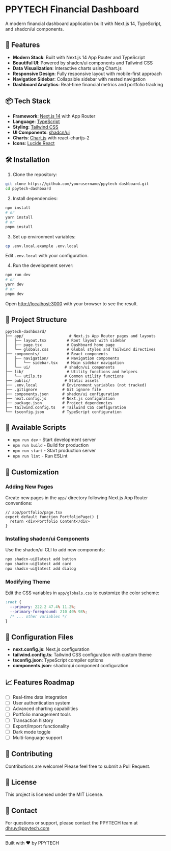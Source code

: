 # PPYTECH Financial Dashboard

A modern financial dashboard application built with Next.js 14, TypeScript, and shadcn/ui components.

## 🚀 Features

- **Modern Stack**: Built with Next.js 14 App Router and TypeScript
- **Beautiful UI**: Powered by shadcn/ui components and Tailwind CSS
- **Data Visualization**: Interactive charts using Chart.js
- **Responsive Design**: Fully responsive layout with mobile-first approach
- **Navigation Sidebar**: Collapsible sidebar with nested navigation
- **Dashboard Analytics**: Real-time financial metrics and portfolio tracking

## 📦 Tech Stack

- **Framework**: [Next.js 14](https://nextjs.org/) with App Router
- **Language**: [TypeScript](https://www.typescriptlang.org/)
- **Styling**: [Tailwind CSS](https://tailwindcss.com/)
- **UI Components**: [shadcn/ui](https://ui.shadcn.com/)
- **Charts**: [Chart.js](https://www.chartjs.org/) with react-chartjs-2
- **Icons**: [Lucide React](https://lucide.dev/)

## 🛠️ Installation

1. Clone the repository:
```bash
git clone https://github.com/yourusername/ppytech-dashboard.git
cd ppytech-dashboard
```

2. Install dependencies:
```bash
npm install
# or
yarn install
# or
pnpm install
```

3. Set up environment variables:
```bash
cp .env.local.example .env.local
```
Edit `.env.local` with your configuration.

4. Run the development server:
```bash
npm run dev
# or
yarn dev
# or
pnpm dev
```

Open [http://localhost:3000](http://localhost:3000) with your browser to see the result.

## 📁 Project Structure

```
ppytech-dashboard/
├── app/                    # Next.js App Router pages and layouts
│   ├── layout.tsx         # Root layout with sidebar
│   ├── page.tsx           # Dashboard home page
│   └── globals.css        # Global styles and Tailwind directives
├── components/            # React components
│   ├── navigation/        # Navigation components
│   │   └── sidebar.tsx    # Main sidebar navigation
│   └── ui/               # shadcn/ui components
├── lib/                   # Utility functions and helpers
│   └── utils.ts          # Common utility functions
├── public/               # Static assets
├── .env.local           # Environment variables (not tracked)
├── .gitignore           # Git ignore file
├── components.json      # shadcn/ui configuration
├── next.config.js       # Next.js configuration
├── package.json         # Project dependencies
├── tailwind.config.ts   # Tailwind CSS configuration
└── tsconfig.json        # TypeScript configuration
```

## 🎯 Available Scripts

- `npm run dev` - Start development server
- `npm run build` - Build for production
- `npm run start` - Start production server
- `npm run lint` - Run ESLint

## 🎨 Customization

### Adding New Pages

Create new pages in the `app/` directory following Next.js App Router conventions:

```tsx
// app/portfolio/page.tsx
export default function PortfolioPage() {
  return <div>Portfolio Content</div>
}
```

### Installing shadcn/ui Components

Use the shadcn/ui CLI to add new components:

```bash
npx shadcn-ui@latest add button
npx shadcn-ui@latest add card
npx shadcn-ui@latest add dialog
```

### Modifying Theme

Edit the CSS variables in `app/globals.css` to customize the color scheme:

```css
:root {
  --primary: 222.2 47.4% 11.2%;
  --primary-foreground: 210 40% 98%;
  /* ... other variables */
}
```

## 🔧 Configuration Files

- **next.config.js**: Next.js configuration
- **tailwind.config.ts**: Tailwind CSS configuration with custom theme
- **tsconfig.json**: TypeScript compiler options
- **components.json**: shadcn/ui component configuration

## 📈 Features Roadmap

- [ ] Real-time data integration
- [ ] User authentication system
- [ ] Advanced charting capabilities
- [ ] Portfolio management tools
- [ ] Transaction history
- [ ] Export/Import functionality
- [ ] Dark mode toggle
- [ ] Multi-language support

## 🤝 Contributing

Contributions are welcome! Please feel free to submit a Pull Request.

## 📄 License

This project is licensed under the MIT License.

## 👥 Contact

For questions or support, please contact the PPYTECH team at dhruv@ppytech.com

---

Built with ❤️ by PPYTECH
